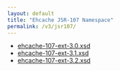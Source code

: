 ```yaml
---
layout: default
title: "Ehcache JSR-107 Namespace"
permalink: /v3/jsr107/
---
```


* [ehcache-107-ext-3.0.xsd](/schema/ehcache-107-ext-3.0.xsd)
* [ehcache-107-ext-3.1.xsd](/schema/ehcache-107-ext-3.1.xsd)
* [ehcache-107-ext-3.2.xsd](/schema/ehcache-107-ext-3.2.xsd)
